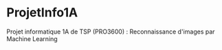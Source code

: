 # ProjetInfo1A
Projet informatique 1A de TSP (PRO3600) : Reconnaissance d'images par Machine Learning
